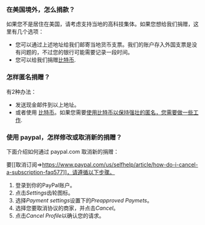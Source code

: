### 在美国境外，怎么捐款？

如果您不是居住在美国，请考虑支持当地的高科技集体。如果您想给我们捐赠，这里有几个选项：

* 您可以通过上述地址给我们邮寄当地货币支票。我们的账户存入外国支票是没有问题的，不过您的银行可能需要记录一段时间。
* 您可以给我们捐赠[比特币](#bitcoin).

### 怎样匿名捐赠？

有2种办法：

* 发送现金邮件到以上地址。
* 或者使用 [比特币](#bitcoin)。如果您需要[使用比特币以保持强壮的匿名，您需要做一些工作](https://en.bitcoin.it/wiki/Anonymity).

### 使用 paypal，怎样修改或取消新的捐赠？

下面介绍如何通过 paypal.com 取消新的捐赠：

要[[取消订阅=>https://www.paypal.com/us/selfhelp/article/how-do-i-cancel-a-subscription-faq577]]，请遵循以下步骤。

1. 登录到你的PayPal账户。
1. 点击*Settings*齿轮图标。
1. 选择*Payment settings*设置下的*Preapproved Paymets*。
1. 选择您要取消协议的商家，并点击*Cancel*。
1. 点击*Cancel Profile*以确认您的请求。
